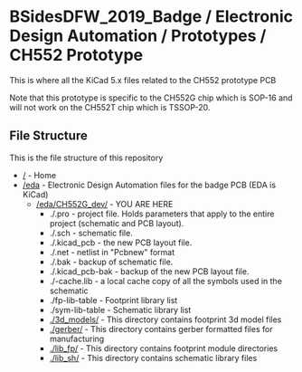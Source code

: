 # BSidesDFW_2019_Badge / Electronic Design Automation / Prototypes / CH552 Prototype

This is where all the KiCad 5.x files related to the CH552 prototype PCB

Note that this prototype is specific to the CH552G chip which is SOP-16 and will not work on the CH552T chip which is TSSOP-20.

## File Structure

This is the file structure of this repository

* [/](/README.md) - Home
* [/eda](/eda/) - Electronic Design Automation files for the badge PCB (EDA is KiCad)
  * [/eda/CH552G_dev/](/eda/CH552G_dev/) - YOU ARE HERE
    * ./<filename>.pro - project file. Holds parameters that apply to the entire project (schematic and PCB layout).
    * ./<filename>.sch - schematic file.
    * ./<filename>.kicad_pcb - the new PCB layout file.
    * ./<filename>.net - netlist in "Pcbnew" format
    * ./<filename>.bak - backup of schematic file.
    * ./<filename>.kicad_pcb-bak - backup of the new PCB layout file.
    * ./<filename>-cache.lib - a local cache copy of all the symbols used in the schematic
    * ./fp-lib-table - Footprint library list
    * ./sym-lib-table - Schematic library list
    * [./3d_models/](/eda/CH552G_dev/3d_models/) - This directory contains footprint 3d model files
    * [./gerber/](/eda/CH552G_dev/gerber/) - This directory contains gerber formatted files for manufacturing
    * [./lib_fp/](/eda/CH552G_dev/lib_fp/) - This directory contains footprint module directories
    * [./lib_sh/](/eda/CH552G_dev/lib_sh/) - This directory contains schematic library files
